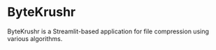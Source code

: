 # ByteKrushr
ByteKrushr is a Streamlit-based application for file compression using various algorithms. 
